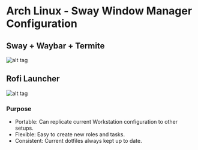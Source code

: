 # Arch Linux - Sway Window Manager Configuration

## Sway + Waybar + Termite

![alt tag](https://github.com/charliedalldorf/dotfiles/blob/master/screenshots/ss1.png)

## Rofi Launcher

![alt tag](https://github.com/charliedalldorf/dotfiles/blob/master/screenshots/ss2.png)

### Purpose

* Portable: Can replicate current Workstation configuration to other setups.
* Flexible: Easy to create new roles and tasks.
* Consistent: Current dotfiles always kept up to date.